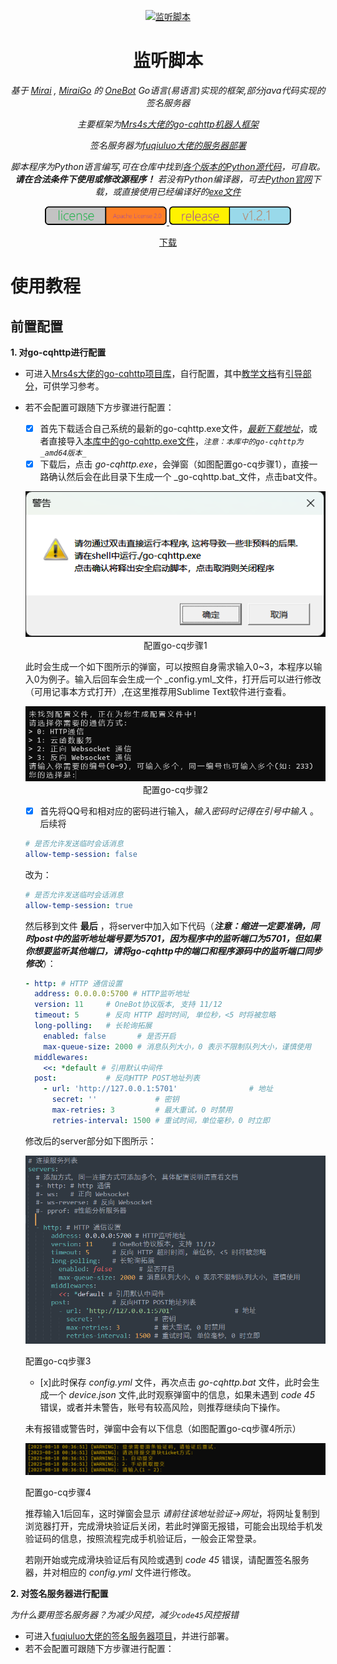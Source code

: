 <p align="center">
  <a href="https://github.com/certainstar/little-Python-software/tree/%E7%89%88%E6%9C%AC%E6%9B%B4%E6%96%B0/%E7%9B%91%E5%90%AC%E8%84%9A%E6%9C%AC%E5%8F%AF%E6%89%A7%E8%A1%8C%E6%96%87%E4%BB%B6(.exe)">
    <img src="img/2.ico" width="200" height="200" alt="监听脚本">
  </a>
</p>

<div align="center">

# 监听脚本

_基于 [Mirai](https://github.com/mamoe/mirai) , [MiraiGo](https://github.com/Mrs4s/MiraiGo) 的 [OneBot](https://github.com/howmanybots/onebot/blob/master/README.md) Go语言(易语言)实现的框架,部分java代码实现的签名服务器_

_主要框架为[Mrs4s大佬的go-cqhttp机器人框架](https://github.com/Mrs4s/go-cqhttp/)_

_签名服务器为[fuqiuluo大佬的服务器部署](https://github.com/fuqiuluo/unidbg-fetch-qsign)_

_脚本程序为Python语言编写,可在仓库中找到[各个版本的Python源代码](https://github.com/certainstar/little-Python-software/tree/%E7%89%88%E6%9C%AC%E6%9B%B4%E6%96%B0/%E7%9B%91%E5%90%AC%E8%84%9A%E6%9C%ACpython%E6%BA%90%E7%A0%81)，可自取。__请在合法条件下使用或修改源程序！__ 若没有Python编译器，可去[Python官网](https://github.com/search?q=Python&type=repositories)下载，或直接使用已经编译好的[exe文件](https://github.com/certainstar/little-Python-software/tree/%E7%89%88%E6%9C%AC%E6%9B%B4%E6%96%B0/%E7%9B%91%E5%90%AC%E8%84%9A%E6%9C%AC%E5%8F%AF%E6%89%A7%E8%A1%8C%E6%96%87%E4%BB%B6(.exe))_

</div>

<p align="center">
  <a href="https://www.apache.org/licenses/LICENSE-2.0">
    <img src="img/license.jpg" width="195" height="30" alt="license:Apache License 2.0">
  </a>
  <a href="https://github.com/certainstar/little-Python-software/releases/tag/v1.2.1">
    <img src="img/release.jpg" width="195" height="30" alt="release:v1.2.1">
  </a>
</p>

<p align="center">
  <a href="https://github.com/certainstar/little-Python-software/releases/tag/v1.2.1">下载</a>
</p>

# 使用教程

## 前置配置

**1. 对go-cqhttp进行配置**
  - 可进入[Mrs4s大佬的go-cqhttp项目库](https://github.com/Mrs4s/go-cqhttp/)，自行配置，其中[教学文档](https://docs.go-cqhttp.org)有[引导部分](https://docs.go-cqhttp.org/guide/#go-cqhttp)，可供学习参考。
  - 若不会配置可跟随下方步骤进行配置：
      - [x] 首先下载适合自己系统的最新的go-cqhttp.exe文件，_[最新下载地址](https://github.com/Mrs4s/go-cqhttp/releases)_，或者直接导入[本库中的go-cqhttp.exe文件](https://github.com/certainstar/little-Python-software/blob/%E7%89%88%E6%9C%AC%E6%9B%B4%E6%96%B0/go-cqhttp/go-cqhttp.exe)，_`注意：本库中的go-cqhttp为_amd64版本_`_
      - [x] 下载后，点击 _go-cqhttp.exe_，会弹窗（如图配置go-cq步骤1），直接一路确认然后会在此目录下生成一个 _go-cqhttp.bat_文件，点击bat文件。
      <p align="center">
        <img src="img/配置go-cq步骤1.jpg" alt="配置go-cq步骤1">
        <span>配置go-cq步骤1</span>
      </p>
      
      此时会生成一个如下图所示的弹窗，可以按照自身需求输入0~3，本程序以输入0为例子。输入后回车会生成一个 _config.yml_文件，打开后可以进行修改（可用记事本方式打开）,在这里推荐用Sublime Text软件进行查看。
      
      <p align="center">
        <img src="img/配置go-cq步骤2.jpg" alt="配置go-cq步骤2">
        <span>配置go-cq步骤2<span>
      </p>
    
      - [x] 首先将QQ号和相对应的密码进行输入，_输入密码时记得在引号中输入_ 。后续将

    ```yaml
    # 是否允许发送临时会话消息
    allow-temp-session: false
    ```
    改为：
    ```yaml
    # 是否允许发送临时会话消息
    allow-temp-session: true 
    ```

      然后移到文件 __最后__ ，将server中加入如下代码（___注意：缩进一定要准确，同时post中的监听地址端号要为5701，因为程序中的监听端口为5701，但如果你想要监听其他端口，请将go-cqhttp中的端口和程序源码中的监听端口同步修改___）：

    ```yaml
    - http: # HTTP 通信设置
      address: 0.0.0.0:5700 # HTTP监听地址
      version: 11     # OneBot协议版本, 支持 11/12
      timeout: 5      # 反向 HTTP 超时时间, 单位秒，<5 时将被忽略
      long-polling:   # 长轮询拓展
        enabled: false       # 是否开启
        max-queue-size: 2000 # 消息队列大小，0 表示不限制队列大小，谨慎使用
      middlewares:
        <<: *default # 引用默认中间件
      post:           # 反向HTTP POST地址列表
        - url: 'http://127.0.0.1:5701'                # 地址
          secret: ''             # 密钥
          max-retries: 3         # 最大重试，0 时禁用
          retries-interval: 1500 # 重试时间，单位毫秒，0 时立即
    ```

      修改后的server部分如下图所示：
      <p align="center">
        <img src="img/配置go-cq步骤3.jpg" alt="配置go-cq步骤3">
        <div>配置go-cq步骤3</div>
      </p>

      - [x]此时保存 _config.yml_ 文件，再次点击 _go-cqhttp.bat_ 文件，此时会生成一个 _device.json_ 文件,此时观察弹窗中的信息，如果未遇到 _code 45_ 错误，或者并未警告，账号有较高风险，则推荐继续向下操作。

      未有报错或警告时，弹窗中会有以下信息（如图配置go-cq步骤4所示）
      
      <p align="center">
        <img src="img/配置go-cq步骤4.jpg" alt="配置go-cq步骤4">
        <div>配置go-cq步骤4</div>
      </p>


      推荐输入1后回车，这时弹窗会显示 _请前往该地址验证->网址_，将网址复制到浏览器打开，完成滑块验证后关闭，若此时弹窗无报错，可能会出现给手机发验证码的信息，按照流程完成手机验证后，一般会正常登录。

      若刚开始或完成滑块验证后有风险或遇到 _code 45_ 错误，请配置签名服务器，并对相应的 _config.yml_ 文件进行修改。


**2. 对签名服务器进行配置**

_为什么要用签名服务器？为减少风控，减少`code45`风控报错_
  
  - 可进入[fuqiuluo大佬的签名服务器项目](https://github.com/fuqiuluo/unidbg-fetch-qsign)，并进行部署。
  - 若不会配置可跟随下方步骤进行配置：
